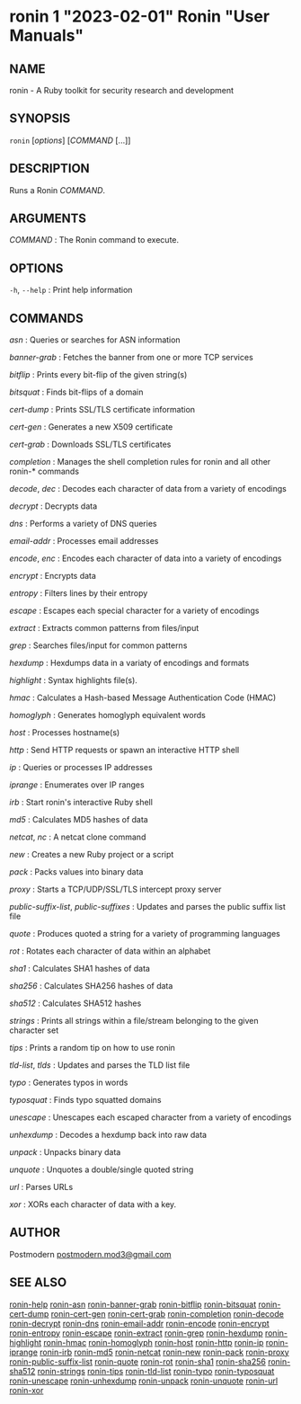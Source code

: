 # ronin 1 "2023-02-01" Ronin "User Manuals"

## NAME

ronin - A Ruby toolkit for security research and development

## SYNOPSIS

`ronin` [*options*] [*COMMAND* [...]]

## DESCRIPTION

Runs a Ronin *COMMAND*.

## ARGUMENTS

*COMMAND*
: The Ronin command to execute.

## OPTIONS

`-h`, `--help`
: Print help information

## COMMANDS

*asn*
: Queries or searches for ASN information

*banner-grab*
: Fetches the banner from one or more TCP services

*bitflip*
: Prints every bit-flip of the given string(s)

*bitsquat*
: Finds bit-flips of a domain

*cert-dump*
: Prints SSL/TLS certificate information

*cert-gen*
: Generates a new X509 certificate

*cert-grab*
: Downloads SSL/TLS certificates

*completion*
: Manages the shell completion rules for ronin and all other ronin-* commands

*decode*, *dec*
: Decodes each character of data from a variety of encodings

*decrypt*
: Decrypts data

*dns*
: Performs a variety of DNS queries

*email-addr*
: Processes email addresses

*encode*, *enc*
: Encodes each character of data into a variety of encodings

*encrypt*
: Encrypts data

*entropy*
: Filters lines by their entropy

*escape*
: Escapes each special character for a variety of encodings

*extract*
: Extracts common patterns from files/input

*grep*
: Searches files/input for common patterns

*hexdump*
: Hexdumps data in a variaty of encodings and formats

*highlight*
: Syntax highlights file(s).

*hmac*
: Calculates a Hash-based Message Authentication Code (HMAC)

*homoglyph*
: Generates homoglyph equivalent words

*host*
: Processes hostname(s)

*http*
: Send HTTP requests or spawn an interactive HTTP shell

*ip*
: Queries or processes IP addresses

*iprange*
: Enumerates over IP ranges

*irb*
: Start ronin's interactive Ruby shell

*md5*
: Calculates MD5 hashes of data

*netcat*, *nc*
: A netcat clone command

*new*
: Creates a new Ruby project or a script

*pack*
: Packs values into binary data

*proxy*
: Starts a TCP/UDP/SSL/TLS intercept proxy server

*public-suffix-list*, *public-suffixes*
: Updates and parses the public suffix list file

*quote*
: Produces quoted a string for a variety of programming languages

*rot*
: Rotates each character of data within an alphabet

*sha1*
: Calculates SHA1 hashes of data

*sha256*
: Calculates SHA256 hashes of data

*sha512*
: Calculates SHA512 hashes

*strings*
: Prints all strings within a file/stream belonging to the given character set

*tips*
: Prints a random tip on how to use ronin

*tld-list*, *tlds*
: Updates and parses the TLD list file

*typo*
: Generates typos in words

*typosquat*
: Finds typo squatted domains

*unescape*
: Unescapes each escaped character from a variety of encodings

*unhexdump*
: Decodes a hexdump back into raw data

*unpack*
: Unpacks binary data

*unquote*
: Unquotes a double/single quoted string

*url*
: Parses URLs

*xor*
: XORs each character of data with a key.

## AUTHOR

Postmodern <postmodern.mod3@gmail.com>

## SEE ALSO

[ronin-help](ronin-help.1.md) [ronin-asn](ronin-asn.1.md) [ronin-banner-grab](ronin-banner-grab.1.md) [ronin-bitflip](ronin-bitflip.1.md) [ronin-bitsquat](ronin-bitsquat.1.md) [ronin-cert-dump](ronin-cert-dump.1.md) [ronin-cert-gen](ronin-cert-gen.1.md) [ronin-cert-grab](ronin-cert-grab.1.md) [ronin-completion](ronin-completion.1.md) [ronin-decode](ronin-decode.1.md) [ronin-decrypt](ronin-decrypt.1.md) [ronin-dns](ronin-dns.1.md) [ronin-email-addr](ronin-email-addr.1.md) [ronin-encode](ronin-encode.1.md) [ronin-encrypt](ronin-encrypt.1.md) [ronin-entropy](ronin-entropy.1.md) [ronin-escape](ronin-escape.1.md) [ronin-extract](ronin-extract.1.md) [ronin-grep](ronin-grep.1.md) [ronin-hexdump](ronin-hexdump.1.md) [ronin-highlight](ronin-highlight.1.md) [ronin-hmac](ronin-hmac.1.md) [ronin-homoglyph](ronin-homoglyph.1.md) [ronin-host](ronin-host.1.md) [ronin-http](ronin-http.1.md) [ronin-ip](ronin-ip.1.md) [ronin-iprange](ronin-iprange.1.md) [ronin-irb](ronin-irb.1.md) [ronin-md5](ronin-md5.1.md) [ronin-netcat](ronin-netcat.1.md) [ronin-new](ronin-new.1.md) [ronin-pack](ronin-pack.1.md) [ronin-proxy](ronin-proxy.1.md) [ronin-public-suffix-list](ronin-public-suffix-list.1.md) [ronin-quote](ronin-quote.1.md) [ronin-rot](ronin-rot.1.md) [ronin-sha1](ronin-sha1.1.md) [ronin-sha256](ronin-sha256.1.md) [ronin-sha512](ronin-sha512.1.md) [ronin-strings](ronin-strings.1.md) [ronin-tips](ronin-tips.1.md) [ronin-tld-list](ronin-tld-list.1.md) [ronin-typo](ronin-typo.1.md) [ronin-typosquat](ronin-typosquat.1.md) [ronin-unescape](ronin-unescape.1.md) [ronin-unhexdump](ronin-unhexdump.1.md) [ronin-unpack](ronin-unpack.1.md) [ronin-unquote](ronin-unquote.1.md) [ronin-url](ronin-url.1.md) [ronin-xor](ronin-xor.1.md)
